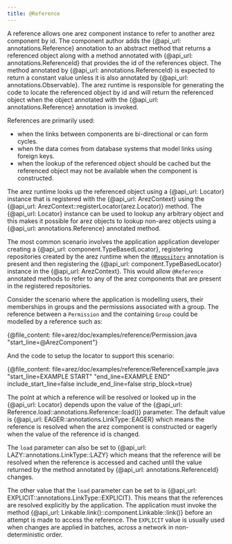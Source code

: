 ```yaml
---
title: @Reference
---
```


A reference allows one arez component instance to refer to another arez component by id. The component author
adds the {@api_url: annotations.Reference} annotation to an abstract method that returns a referenced object along
with a method annotated with {@api_url: annotations.ReferenceId} that provides the id of the references object.
The method annotated by {@api_url: annotations.ReferenceId} is expected to return a constant value unless it is
also annotated by {@api_url: annotations.Observable}. The arez runtime is responsible for generating the code to
locate the referenced object by id and will return the referenced object when the object annotated with the
{@api_url: annotations.Reference} annotation is invoked.

References are primarily used:

* when the links between components are bi-directional or can form cycles.
* when the data comes from database systems that model links using foreign keys. 
* when the lookup of the referenced object should be cached but the referenced object may not be available
  when the component is constructed.

The arez runtime looks up the referenced object using a {@api_url: Locator} instance that is registered with the
{@api_url: ArezContext} using the {@api_url: ArezContext::registerLocator(arez.Locator)} method. The
{@api_url: Locator} instance can be used to lookup any arbitrary object and this makes it possible for arez objects
to lookup non-arez objects using a {@api_url: annotations.Reference} annotated method.

The most common scenario involves the application application developer creating a
{@api_url: component.TypeBasedLocator}, registering repositories created by the arez runtime when the
[`@Repository`](repositories.md) annotation is present and then registering the {@api_url: component.TypeBasedLocator}
instance in the {@api_url: ArezContext}. This would allow `@Reference` annotated methods to refer to any of the arez
components that are present in the registered repositories.

Consider the scenario where the application is modelling users, their memberships in groups and the permissions
associated with a group. The reference between a `Permission` and the containing `Group` could be modelled by a
reference such as:

{@file_content: file=arez/doc/examples/reference/Permission.java "start_line=@ArezComponent"}

And the code to setup the locator to support this scenario:

{@file_content: file=arez/doc/examples/reference/ReferenceExample.java "start_line=EXAMPLE START" "end_line=EXAMPLE END" include_start_line=false include_end_line=false strip_block=true}

The point at which a reference will be resolved or looked up in the {@api_url: Locator} depends upon the value
of the {@api_url: Reference.load::annotations.Reference::load()} parameter. The default value is
{@api_url: EAGER::annotations.LinkType::EAGER} which means the reference is resolved when the arez component
is constructed or eagerly when the value of the reference id is changed.

The `load` parameter can also be set to {@api_url: LAZY::annotations.LinkType::LAZY} which means that the
reference will be resolved when the reference is accessed and cached until the value returned by the method
annotated by {@api_url: annotations.ReferenceId} changes.

The other value that the `load` parameter can be set to is {@api_url: EXPLICIT::annotations.LinkType::EXPLICIT}.
This means that the references are resolved explicitly by the application. The application must invoke the method
{@api_url: Linkable.link()::component.Linkable::link()} before an attempt is made to access the reference. The
`EXPLICIT` value is usually used when changes are applied in batches, across a network in non-deterministic order. 
